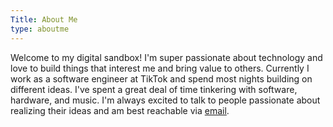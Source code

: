 ```yaml
---
Title: About Me
type: aboutme
---
```

Welcome to my digital sandbox! I'm super passionate about technology and love to build things that interest me and bring value to others. Currently I work as a software engineer at TikTok and spend most nights building on different ideas. I've spent a great deal of time tinkering with software, hardware, and music. I'm always excited to talk to people passionate about realizing their ideas and am best reachable via [email](mailto:iamkashyab@gmail.com).




